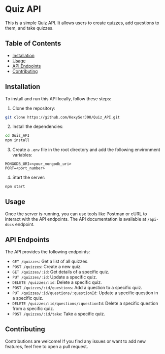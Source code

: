 # Quiz API

This is a simple Quiz API. It allows users to create quizzes, add questions to them, and take quizzes.

## Table of Contents
- [Installation](#installation)
- [Usage](#usage)
- [API Endpoints](#api-endpoints)
- [Contributing](#contributing)

## Installation

To install and run this API locally, follow these steps:

1. Clone the repository:

```bash
git clone https://github.com/KexySerJ90/Quiz_API.git
```

2. Install the dependencies:

```bash
cd Quiz_API
npm install
```

3. Create a `.env` file in the root directory and add the following environment variables:

```
MONGODB_URI=<your_mongodb_uri>
PORT=<port_number>
```

4. Start the server:

```bash
npm start
```

## Usage

Once the server is running, you can use tools like Postman or cURL to interact with the API endpoints. The API documentation is available at `/api-docs` endpoint.

## API Endpoints

The API provides the following endpoints:

- `GET /quizzes`: Get a list of all quizzes.
- `POST /quizzes`: Create a new quiz.
- `GET /quizzes/:id`: Get details of a specific quiz.
- `PUT /quizzes/:id`: Update a specific quiz.
- `DELETE /quizzes/:id`: Delete a specific quiz.
- `POST /quizzes/:id/questions`: Add a question to a specific quiz.
- `PUT /quizzes/:id/questions/:questionId`: Update a specific question in a specific quiz.
- `DELETE /quizzes/:id/questions/:questionId`: Delete a specific question from a specific quiz.
- `POST /quizzes/:id/take`: Take a specific quiz.

## Contributing

Contributions are welcome! If you find any issues or want to add new features, feel free to open a pull request.

